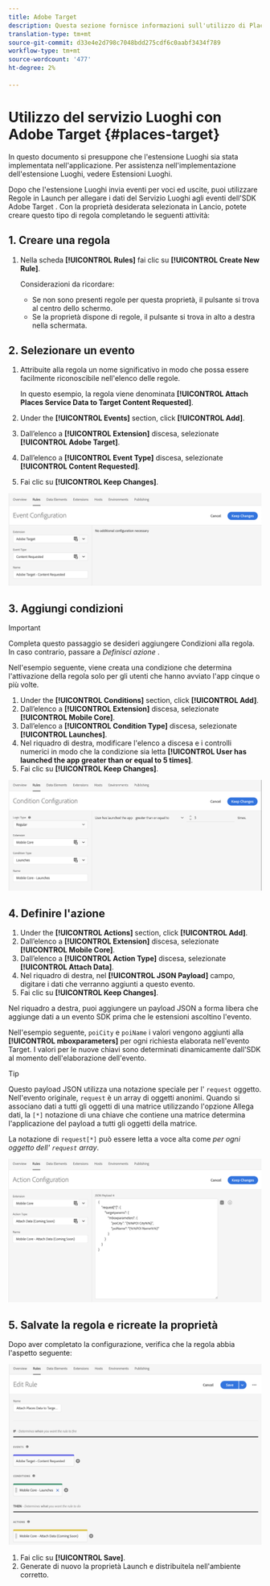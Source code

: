 ```yaml
---
title: Adobe Target
description: Questa sezione fornisce informazioni sull'utilizzo di Places Service con  Adobe Target.
translation-type: tm+mt
source-git-commit: d33e4e2d798c7048bdd275cdf6c0aabf3434f789
workflow-type: tm+mt
source-wordcount: '477'
ht-degree: 2%

---
```



# Utilizzo del servizio Luoghi con  Adobe Target {#places-target}

In questo documento si presuppone che l&#39;estensione Luoghi sia stata implementata nell&#39;applicazione. Per assistenza nell&#39;implementazione dell&#39;estensione Luoghi, vedere Estensioni [](/help/places-ext-aep-sdks/places-extension/places-extension.md)Luoghi.

Dopo che l&#39;estensione Luoghi invia eventi per voci ed uscite, puoi utilizzare Regole in Launch per allegare i dati del Servizio Luoghi agli eventi dell&#39;SDK Adobe Target . Con la proprietà desiderata selezionata in Lancio, potete creare questo tipo di regola completando le seguenti attività:

## 1. Creare una regola

1. Nella scheda **[!UICONTROL Rules]** fai clic su **[!UICONTROL Create New Rule]**.

   Considerazioni da ricordare:

   * Se non sono presenti regole per questa proprietà, il pulsante si trova al centro dello schermo.
   * Se la proprietà dispone di regole, il pulsante si trova in alto a destra nella schermata.

## 2. Selezionare un evento

1. Attribuite alla regola un nome significativo in modo che possa essere facilmente riconoscibile nell&#39;elenco delle regole.

   In questo esempio, la regola viene denominata **[!UICONTROL Attach Places Service Data to Target Content Requested]**.

1. Under the **[!UICONTROL Events]** section, click **[!UICONTROL Add]**.
1. Dall’elenco a **[!UICONTROL Extension]** discesa, selezionate **[!UICONTROL Adobe Target]**.
1. Dall’elenco a **[!UICONTROL Event Type]** discesa, selezionate **[!UICONTROL Content Requested]**.
1. Fai clic su **[!UICONTROL Keep Changes]**.

![aggiungere un evento](/help/assets/ad-setEvent_target.png)

## 3. Aggiungi condizioni

>[!IMPORTANT]
>
>Completa questo passaggio se desideri aggiungere Condizioni alla regola. In caso contrario, passare a *Definisci azione* .

Nell&#39;esempio seguente, viene creata una condizione che determina l&#39;attivazione della regola solo per gli utenti che hanno avviato l&#39;app cinque o più volte.

1. Under the **[!UICONTROL Conditions]** section, click **[!UICONTROL Add]**.
1. Dall’elenco a **[!UICONTROL Extension]** discesa, selezionate **[!UICONTROL Mobile Core]**.
1. Dall’elenco a **[!UICONTROL Condition Type]** discesa, selezionate **[!UICONTROL Launches]**.
1. Nel riquadro di destra, modificare l&#39;elenco a discesa e i controlli numerici in modo che la condizione sia letta **[!UICONTROL User has launched the app greater than or equal to 5 times]**.
1. Fai clic su **[!UICONTROL Keep Changes]**.

![aggiungere una condizione](/help/assets/ad-setCondition_target.png)

## 4. Definire l&#39;azione

1. Under the **[!UICONTROL Actions]** section, click **[!UICONTROL Add]**.
1. Dall’elenco a **[!UICONTROL Extension]** discesa, selezionate **[!UICONTROL Mobile Core]**.
1. Dall’elenco a **[!UICONTROL Action Type]** discesa, selezionate **[!UICONTROL Attach Data]**.
1. Nel riquadro di destra, nel **[!UICONTROL JSON Payload]** campo, digitare i dati che verranno aggiunti a questo evento.
1. Fai clic su **[!UICONTROL Keep Changes]**.

Nel riquadro a destra, puoi aggiungere un payload JSON a forma libera che aggiunge dati a un evento SDK prima che le estensioni ascoltino l&#39;evento.

Nell&#39;esempio seguente, `poiCity` e `poiName` i valori vengono aggiunti alla **[!UICONTROL mboxparameters]** per ogni richiesta elaborata nell&#39;evento Target. I valori per le nuove chiavi sono determinati dinamicamente dall&#39;SDK al momento dell&#39;elaborazione dell&#39;evento.

>[!TIP]
>
>Questo payload JSON utilizza una notazione speciale per l&#39; `request` oggetto. Nell&#39;evento originale, `request` è un array di oggetti anonimi. Quando si associano dati a tutti gli oggetti di una matrice utilizzando l&#39;opzione Allega dati, la `[*]` notazione di una chiave che contiene una matrice determina l&#39;applicazione del payload a tutti gli oggetti della matrice.
>
>La notazione di `request[*]` può essere letta a voce alta come _per ogni oggetto dell&#39; `request` array_.

![definire l&#39;azione](/help/assets/ad-setAction-target.png)

## 5. Salvate la regola e ricreate la proprietà

Dopo aver completato la configurazione, verifica che la regola abbia l&#39;aspetto seguente:

![regola completata](/help/assets/ad-ruleComplete-target.png)

1. Fai clic su **[!UICONTROL Save]**.
1. Generate di nuovo la proprietà Launch e distribuitela nell&#39;ambiente corretto.

